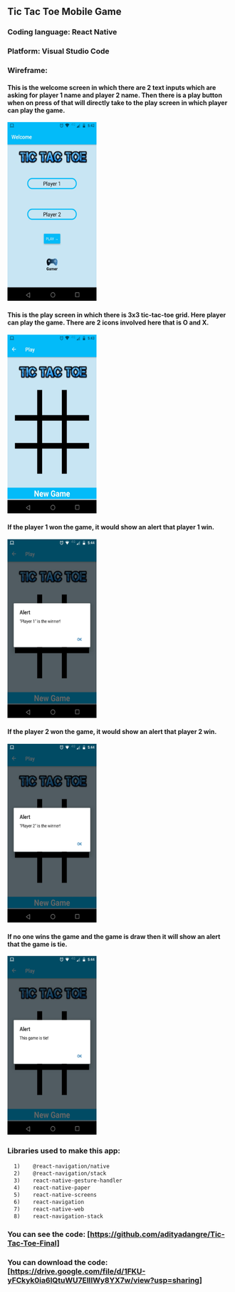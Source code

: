 ## Tic Tac Toe Mobile Game
### Coding language: React Native
### Platform: Visual Studio Code
### Wireframe:
#### This is the welcome screen in which there are 2 text inputs which are asking for player 1 name and player 2 name. Then there is a play button when on press of that will directly take to the play screen in which player can play the game.
<img src="https://github.com/adityadangre/Tic-Tac-Toe-Final/blob/main/Tic%20Tac%20Toe%20Screenshot/WhatsApp%20Image%202021-09-17%20at%205.43.14%20PM.jpeg" width="200" height="400" />

#### This is the play screen in which there is 3x3 tic-tac-toe grid. Here player can play the game. There are 2 icons involved here that is O and X.
<img src="https://github.com/adityadangre/Tic-Tac-Toe-Final/blob/main/Tic%20Tac%20Toe%20Screenshot/WhatsApp%20Image%202021-09-17%20at%205.43.57%20PM.jpeg" width="200" height="400" />

#### If the player 1 won the game, it would show an alert that player 1 win.
<img src="https://github.com/adityadangre/Tic-Tac-Toe-Final/blob/main/Tic%20Tac%20Toe%20Screenshot/WhatsApp%20Image%202021-09-17%20at%205.44.27%20PM.jpeg" width="200" height="400" />

#### If the player 2 won the game, it would show an alert that player 2 win.
<img src="https://github.com/adityadangre/Tic-Tac-Toe-Final/blob/main/Tic%20Tac%20Toe%20Screenshot/WhatsApp%20Image%202021-09-17%20at%205.44.44%20PM.jpeg" width="200" height="400" />

#### If no one wins the game and the game is draw then it will show an alert that the game is tie.
<img src="https://github.com/adityadangre/Tic-Tac-Toe-Final/blob/main/Tic%20Tac%20Toe%20Screenshot/WhatsApp%20Image%202021-09-17%20at%205.45.07%20PM.jpeg" width="200" height="400" />

### Libraries used to make this app: 
      1)	@react-navigation/native
      2)	@react-navigation/stack
      3)	react-native-gesture-handler
      4)	react-native-paper
      5)	react-native-screens
      6)	react-navigation
      7)	react-native-web
      8)    react-navigation-stack

### You can see the code: [https://github.com/adityadangre/Tic-Tac-Toe-Final]

### You can download the code: [https://drive.google.com/file/d/1FKU-yFCkyk0ia6lQtuWU7ElIIWy8YX7w/view?usp=sharing]



